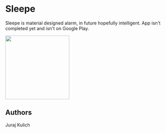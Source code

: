 # Sleepe
Sleepe is material designed alarm, in future hopefully intelligent.
App isn't completed yet and isn't on Google Play.


<img src="https://i.imgur.com/zOWBqkg.png" width="200">


## Authors
Juraj Kulich
